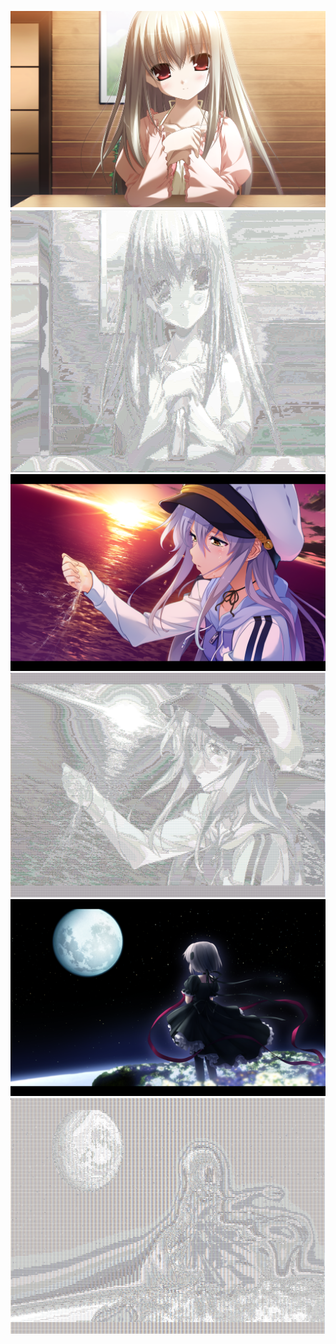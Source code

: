 ![](./test1.png)
![](./output1.png)
![](./test2.png)
![](./output2.png)
![](./test3.png)
![](./output3.png)

